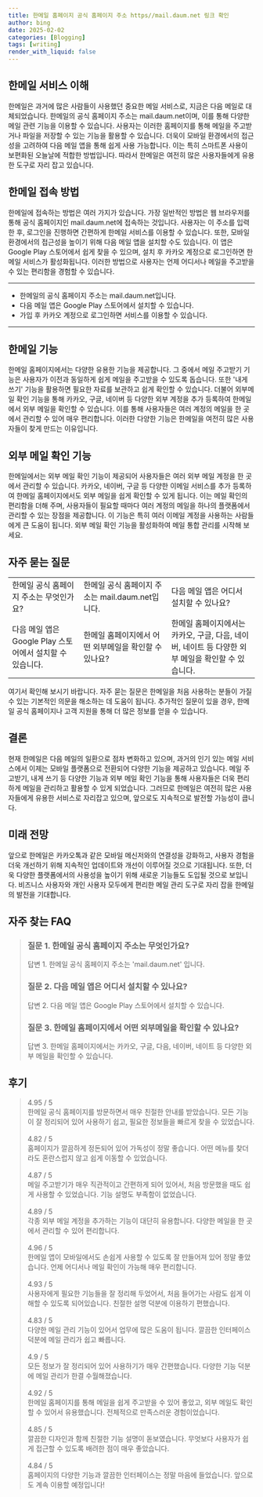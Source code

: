 ```yaml
---
title: 한메일 홈페이지 공식 홈페이지 주소 https//mail.daum.net 링크 확인
author: bing
date: 2025-02-02
categories: [Blogging]
tags: [writing]
render_with_liquid: false
---
```



<h2 id='한메일_서비스_이해'>한메일 서비스 이해</h2>

<p>한메일은 과거에 많은 사람들이 사용했던 중요한 메일 서비스로, 지금은 다음 메일로 대체되었습니다. 한메일의 공식 홈페이지 주소는 mail.daum.net이며, 이를 통해 다양한 메일 관련 기능을 이용할 수 있습니다. 사용자는 이러한 홈페이지를 통해 메일을 주고받거나 파일을 저장할 수 있는 기능을 활용할 수 있습니다. 더욱이 모바일 환경에서의 접근성을 고려하여 다음 메일 앱을 통해 쉽게 사용 가능합니다. 이는 특히 스마트폰 사용이 보편화된 오늘날에 적합한 방법입니다. 따라서 한메일은 여전히 많은 사용자들에게 유용한 도구로 자리 잡고 있습니다.</p>

<h2 id='한메일_접속_방법'>한메일 접속 방법</h2>

<p>한메일에 접속하는 방법은 여러 가지가 있습니다. 가장 일반적인 방법은 웹 브라우저를 통해 공식 홈페이지인 mail.daum.net에 접속하는 것입니다. 사용자는 이 주소를 입력한 후, 로그인을 진행하면 간편하게 한메일 서비스를 이용할 수 있습니다. 또한, 모바일 환경에서의 접근성을 높이기 위해 다음 메일 앱을 설치할 수도 있습니다. 이 앱은 Google Play 스토어에서 쉽게 찾을 수 있으며, 설치 후 카카오 계정으로 로그인하면 한메일 서비스가 활성화됩니다. 이러한 방법으로 사용자는 언제 어디서나 메일을 주고받을 수 있는 편리함을 경험할 수 있습니다.</p>

<hr />

<ul>
    <li>한메일의 공식 홈페이지 주소는 mail.daum.net입니다.</li>
    <li>다음 메일 앱은 Google Play 스토어에서 설치할 수 있습니다.</li>
    <li>가입 후 카카오 계정으로 로그인하면 서비스를 이용할 수 있습니다.</li>
</ul>

<hr />

<h2 id='한메일_기능'>한메일 기능</h2>

<p>한메일 홈페이지에서는 다양한 유용한 기능을 제공합니다. 그 중에서 메일 주고받기 기능은 사용자가 이전과 동일하게 쉽게 메일을 주고받을 수 있도록 돕습니다. 또한 '내게 쓰기' 기능을 활용하면 필요한 자료를 보관하고 쉽게 확인할 수 있습니다. 더불어 외부메일 확인 기능을 통해 카카오, 구글, 네이버 등 다양한 외부 계정을 추가 등록하여 한메일에서 외부 메일을 확인할 수 있습니다. 이를 통해 사용자들은 여러 계정의 메일을 한 곳에서 관리할 수 있어 매우 편리합니다. 이러한 다양한 기능은 한메일을 여전히 많은 사용자들이 찾게 만드는 이유입니다.</p>

<h2 id='외부_메일_확인_기능'>외부 메일 확인 기능</h2>

<p>한메일에서는 외부 메일 확인 기능이 제공되어 사용자들은 여러 외부 메일 계정을 한 곳에서 관리할 수 있습니다. 카카오, 네이버, 구글 등 다양한 이메일 서비스를 추가 등록하여 한메일 홈페이지에서도 외부 메일을 쉽게 확인할 수 있게 됩니다. 이는 메일 확인의 편리함을 더해 주며, 사용자들이 필요할 때마다 여러 계정의 메일을 하나의 플랫폼에서 관리할 수 있는 장점을 제공합니다. 이 기능은 특히 여러 이메일 계정을 사용하는 사람들에게 큰 도움이 됩니다. 외부 메일 확인 기능을 활성화하여 메일 통합 관리를 시작해 보세요.</p>

<h2 id='자주_묻는_질문'>자주 묻는 질문</h2>

<table>
    <tr>
        <td>한메일 공식 홈페이지 주소는 무엇인가요?</td>
        <td>한메일 공식 홈페이지 주소는 mail.daum.net입니다.</td>
        <td>다음 메일 앱은 어디서 설치할 수 있나요?</td>
    </tr>
    <tr>
        <td>다음 메일 앱은 Google Play 스토어에서 설치할 수 있습니다.</td>
        <td>한메일 홈페이지에서 어떤 외부메일을 확인할 수 있나요?</td>
        <td>한메일 홈페이지에서는 카카오, 구글, 다음, 네이버, 네이트 등 다양한 외부 메일을 확인할 수 있습니다.</td>
    </tr>
</table>

<p>여기서 확인해 보시기 바랍니다. 자주 묻는 질문은 한메일을 처음 사용하는 분들이 가질 수 있는 기본적인 의문을 해소하는 데 도움이 됩니다. 추가적인 질문이 있을 경우, 한메일 공식 홈페이지나 고객 지원을 통해 더 많은 정보를 얻을 수 있습니다.</p>

<h2 id='결론'>결론</h2>

<p>현재 한메일은 다음 메일의 일환으로 점차 변화하고 있으며, 과거의 인기 있는 메일 서비스에서 이제는 모바일 플랫폼으로 전환되어 다양한 기능을 제공하고 있습니다. 메일 주고받기, 내게 쓰기 등 다양한 기능과 외부 메일 확인 기능을 통해 사용자들은 더욱 편리하게 메일을 관리하고 활용할 수 있게 되었습니다. 그러므로 한메일은 여전히 많은 사용자들에게 유용한 서비스로 자리잡고 있으며, 앞으로도 지속적으로 발전할 가능성이 큽니다.</p>

<h2 id='미래_전망'>미래 전망</h2>

<p>앞으로 한메일은 카카오톡과 같은 모바일 메신저와의 연결성을 강화하고, 사용자 경험을 더욱 개선하기 위해 지속적인 업데이트와 개선이 이루어질 것으로 기대됩니다. 또한, 더욱 다양한 플랫폼에서의 사용성을 높이기 위해 새로운 기능들도 도입될 것으로 보입니다. 비즈니스 사용자와 개인 사용자 모두에게 편리한 메일 관리 도구로 자리 잡을 한메일의 발전을 기대합니다.</p>


<h2 id='자주_찾는_FAQ'>자주 찾는 FAQ</h2>
<div itemscope="" itemtype="https://schema.org/FAQPage"> 
<blockquote> 
<div itemscope="" itemprop="mainEntity" itemtype="https://schema.org/Question"> 
<h3 itemprop="name">질문 1. 한메일 공식 홈페이지 주소는 무엇인가요?</h3> 
<div itemscope="" itemprop="acceptedAnswer" itemtype="https://schema.org/Answer"> 
<span itemprop="text"> 
<p>답변 1. 한메일 공식 홈페이지 주소는 'mail.daum.net' 입니다.</p> 
</span> 
</div> 
</div> 

<div itemscope="" itemprop="mainEntity" itemtype="https://schema.org/Question"> 
<h3 itemprop="name">질문 2. 다음 메일 앱은 어디서 설치할 수 있나요?</h3> 
<div itemscope="" itemprop="acceptedAnswer" itemtype="https://schema.org/Answer"> 
<span itemprop="text"> 
<p>답변 2. 다음 메일 앱은 Google Play 스토어에서 설치할 수 있습니다.</p> 
</span> 
</div> 
</div> 

<div itemscope="" itemprop="mainEntity" itemtype="https://schema.org/Question"> 
<h3 itemprop="name">질문 3. 한메일 홈페이지에서 어떤 외부메일을 확인할 수 있나요?</h3> 
<div itemscope="" itemprop="acceptedAnswer" itemtype="https://schema.org/Answer"> 
<span itemprop="text"> 
<p>답변 3. 한메일 홈페이지에서는 카카오, 구글, 다음, 네이버, 네이트 등 다양한 외부 메일을 확인할 수 있습니다.</p> 
</span> 
</div> 
</div> 
</blockquote> 
</div>
<h2 id='후기'>후기</h2>
<div itemscope itemtype="https://schema.org/Product">
  <blockquote>
  <div itemprop="review" itemscope itemtype="https://schema.org/Review">
      <div itemprop="reviewRating" itemscope itemtype="https://schema.org/Rating"> <span itemprop="ratingValue">4.95</span> / <span itemprop="bestRating">5</span> </div>
      <span itemprop="reviewBody">한메일 공식 홈페이지를 방문하면서 매우 친절한 안내를 받았습니다. 모든 기능이 잘 정리되어 있어 사용하기 쉽고, 필요한 정보들을 빠르게 찾을 수 있었습니다.</span>
  </div>
  <br>
  <div itemprop="review" itemscope itemtype="https://schema.org/Review">
      <div itemprop="reviewRating" itemscope itemtype="https://schema.org/Rating"> <span itemprop="ratingValue">4.82</span> / <span itemprop="bestRating">5</span> </div>
      <span itemprop="reviewBody">홈페이지가 깔끔하게 정돈되어 있어 가독성이 정말 좋습니다. 어떤 메뉴를 찾더라도 혼란스럽지 않고 쉽게 이동할 수 있었습니다.</span>
  </div>
  <br>
  <div itemprop="review" itemscope itemtype="https://schema.org/Review">
      <div itemprop="reviewRating" itemscope itemtype="https://schema.org/Rating"> <span itemprop="ratingValue">4.87</span> / <span itemprop="bestRating">5</span> </div>
      <span itemprop="reviewBody">메일 주고받기가 매우 직관적이고 간편하게 되어 있어서, 처음 방문했을 때도 쉽게 사용할 수 있었습니다. 기능 설명도 부족함이 없었습니다.</span>
  </div>
  <br>
  <div itemprop="review" itemscope itemtype="https://schema.org/Review">
      <div itemprop="reviewRating" itemscope itemtype="https://schema.org/Rating"> <span itemprop="ratingValue">4.89</span> / <span itemprop="bestRating">5</span> </div>
      <span itemprop="reviewBody">각종 외부 메일 계정을 추가하는 기능이 대단히 유용합니다. 다양한 메일을 한 곳에서 관리할 수 있어 편리합니다.</span>
  </div>
  <br>
  <div itemprop="review" itemscope itemtype="https://schema.org/Review">
      <div itemprop="reviewRating" itemscope itemtype="https://schema.org/Rating"> <span itemprop="ratingValue">4.96</span> / <span itemprop="bestRating">5</span> </div>
      <span itemprop="reviewBody">한메일 앱이 모바일에서도 손쉽게 사용할 수 있도록 잘 만들어져 있어 정말 좋았습니다. 언제 어디서나 메일 확인이 가능해 매우 편리합니다.</span>
  </div>
  <br>
  <div itemprop="review" itemscope itemtype="https://schema.org/Review">
      <div itemprop="reviewRating" itemscope itemtype="https://schema.org/Rating"> <span itemprop="ratingValue">4.93</span> / <span itemprop="bestRating">5</span> </div>
      <span itemprop="reviewBody">사용자에게 필요한 기능들을 잘 정리해 두었어서, 처음 들어가는 사람도 쉽게 이해할 수 있도록 되어있습니다. 친절한 설명 덕분에 이용하기 편했습니다.</span>
  </div>
  <br>
  <div itemprop="review" itemscope itemtype="https://schema.org/Review">
      <div itemprop="reviewRating" itemscope itemtype="https://schema.org/Rating"> <span itemprop="ratingValue">4.83</span> / <span itemprop="bestRating">5</span> </div>
      <span itemprop="reviewBody">다양한 메일 관리 기능이 있어서 업무에 많은 도움이 됩니다. 깔끔한 인터페이스 덕분에 메일 관리가 쉽고 빠릅니다.</span>
  </div>
  <br>
  <div itemprop="review" itemscope itemtype="https://schema.org/Review">
      <div itemprop="reviewRating" itemscope itemtype="https://schema.org/Rating"> <span itemprop="ratingValue">4.9</span> / <span itemprop="bestRating">5</span> </div>
      <span itemprop="reviewBody">모든 정보가 잘 정리되어 있어 사용하기가 매우 간편했습니다. 다양한 기능 덕분에 메일 관리가 한결 수월해졌습니다.</span>
  </div>
  <br>
  <div itemprop="review" itemscope itemtype="https://schema.org/Review">
      <div itemprop="reviewRating" itemscope itemtype="https://schema.org/Rating"> <span itemprop="ratingValue">4.92</span> / <span itemprop="bestRating">5</span> </div>
      <span itemprop="reviewBody">한메일 홈페이지를 통해 메일을 쉽게 주고받을 수 있어 좋았고, 외부 메일도 확인할 수 있어서 유용했습니다. 전체적으로 만족스러운 경험이었습니다.</span>
  </div>
  <br>
  <div itemprop="review" itemscope itemtype="https://schema.org/Review">
      <div itemprop="reviewRating" itemscope itemtype="https://schema.org/Rating"> <span itemprop="ratingValue">4.85</span> / <span itemprop="bestRating">5</span> </div>
      <span itemprop="reviewBody">깔끔한 디자인과 함께 친절한 기능 설명이 돋보였습니다. 무엇보다 사용자가 쉽게 접근할 수 있도록 배려한 점이 매우 좋았습니다.</span>
  </div>
  <br>
  <div itemprop="review" itemscope itemtype="https://schema.org/Review">
      <div itemprop="reviewRating" itemscope itemtype="https://schema.org/Rating"> <span itemprop="ratingValue">4.84</span> / <span itemprop="bestRating">5</span> </div>
      <span itemprop="reviewBody">홈페이지의 다양한 기능과 깔끔한 인터페이스는 정말 마음에 들었습니다. 앞으로도 계속 이용할 예정입니다!</span>
  </div>
  </blockquote>
</div>
